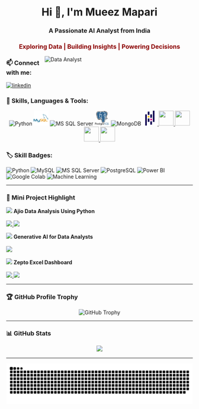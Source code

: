 

<h1 align="center">Hi 👋, I'm Mueez Mapari</h1>
<h3 align="center">A Passionate AI Analyst from India</h3>
<h3 align="center" style="color:darkred;">Exploring Data | Building Insights | Powering Decisions</h3>

<a href="https://www.linkedin.com/in/mueez-mapari-628088344/" target="_blank">
  <img align="right" alt="Data Analyst" src="https://imarticus.org/blog/wp-content/uploads/2017/10/scopet.gif" width="400" />
</a>


### 📫 Connect with me:
<p align="left">
  <a href="https://www.linkedin.com/in/mueez-mapari-628088344/" target="blank">
    <img src="https://raw.githubusercontent.com/rahuldkjain/github-profile-readme-generator/master/src/images/icons/Social/linked-in-alt.svg" alt="linkedin" height="30" width="40" />
  </a>
</p>



### 🧠 Skills, Languages & Tools:
<p align="center">
  <img src="https://cdn.worldvectorlogo.com/logos/python-5.svg" alt="Python" width="40" height="40"/>
  <img src="https://raw.githubusercontent.com/devicons/devicon/master/icons/mysql/mysql-original-wordmark.svg" alt="MySQL" width="40" height="40"/>
  <img src="https://www.svgrepo.com/show/303229/microsoft-sql-server-logo.svg" alt="MS SQL Server" width="40" height="40"/>
  <img src="https://raw.githubusercontent.com/devicons/devicon/master/icons/postgresql/postgresql-original-wordmark.svg" alt="PGAdmin" width="40" height="40"/>
  <img src="https://www.vectorlogo.zone/logos/mongodb/mongodb-icon.svg" alt="MongoDB" width="40" height="40"/>
  <a href="https://pandas.pydata.org/" target="_blank"> <img src="https://raw.githubusercontent.com/devicons/devicon/2ae2a900d2f041da66e950e4d48052658d850630/icons/pandas/pandas-original.svg" width="40" height="40"/> </a>
  <a href="https://seaborn.pydata.org/" target="_blank"> <img src="https://seaborn.pydata.org/_images/logo-mark-lightbg.svg" width="40" height="40"/> </a>
  <a href="https://www.tensorflow.org" target="_blank"> <img src="https://www.vectorlogo.zone/logos/tensorflow/tensorflow-icon.svg" width="40" height="40"/> </a>
  <a href="https://www.tableau.com/" target="_blank"> <img src="https://cdn.worldvectorlogo.com/logos/tableau-software.svg" width="40" height="40"/> </a>
  <a href="https://powerbi.microsoft.com/" target="_blank"> <img src="https://upload.wikimedia.org/wikipedia/commons/c/cf/New_Power_BI_Logo.svg" width="40" height="40"/> </a>
</p>



### 🏷️ Skill Badges:

![Python](https://img.shields.io/badge/Python-Learning-yellow?style=for-the-badge&logo=python)
![MySQL](https://img.shields.io/badge/MySQL-Expert-blue?style=for-the-badge&logo=mysql)
![MS SQL Server](https://img.shields.io/badge/MS--SQL--Server-Expert-purple?style=for-the-badge&logo=microsoftsqlserver)
![PostgreSQL](https://img.shields.io/badge/PostgreSQL-Expert-blue?style=for-the-badge&logo=postgresql)
![Power BI](https://img.shields.io/badge/Power%20BI-Beginner-orange?style=for-the-badge&logo=powerbi)
![Google Colab](https://img.shields.io/badge/Google--Colab-Expert-yellow?style=for-the-badge&logo=googlecolab)
![Machine Learning](https://img.shields.io/badge/Machine--Learning-Learning-red?style=for-the-badge&logo=scikitlearn)

--- 
###  🔬 Mini Project Highlight

<p align="left">
  <img src="https://upload.wikimedia.org/wikipedia/commons/thumb/d/d0/Google_Colaboratory_SVG_Logo.svg/512px-Google_Colaboratory_SVG_Logo.svg.png" width="40" />
  <b>Ajio Data Analysis Using Python</b><br><br>
  <a href="https://github.com/mueez-mapari2005/Mini-Project/blob/main/ajio_EDA.ipynb">
    <img src="https://img.shields.io/badge/View%20on%20GitHub-181717?style=for-the-badge&logo=github&logoColor=white"/>
  </a>
  <a href="https://colab.research.google.com/drive/1uMd5tRJhn-o4Cv-6CGVxGKqkplXbZMwg?usp=sharing">
    <img src="https://img.shields.io/badge/Open%20in%20Colab-F9AB00?style=for-the-badge&logo=google-colab&logoColor=white"/>
  </a>
</p>


<p align="left">
  <img src="https://upload.wikimedia.org/wikipedia/commons/thumb/d/d0/Google_Colaboratory_SVG_Logo.svg/512px-Google_Colaboratory_SVG_Logo.svg.png" width="40" />
  <b>Generative AI for Data Analysts</b><br><br>
  <a href="https://colab.research.google.com/drive/1dj8mzCXoi5bQd7rEMg78CqHUAv_-l1U-?usp=sharing">
    <img src="https://img.shields.io/badge/Open%20in%20Colab-F9AB00?style=for-the-badge&logo=google-colab&logoColor=white"/>
  </a>
</p>

<p align="left">
  <img src="https://upload.wikimedia.org/wikipedia/commons/thumb/d/d0/Google_Colaboratory_SVG_Logo.svg/512px-Google_Colaboratory_SVG_Logo.svg.png" width="40" />
  <b>Zepto Excel Dashboard</b><br><br>
  <a href="https://github.com/mueez-mapari2005/Mini-Project/blob/main/Screenshot%202025-08-01%20111533.png">
    <img src="https://img.shields.io/badge/View%20on%20GitHub-181717?style=for-the-badge&logo=github&logoColor=white"/>
  </a>
  <a href="https://colab.research.google.com/drive/1MCKm3UyMGbOUy0N2ZyL4l2uy-4ZT4wFR?usp=sharing">
    <img src="https://img.shields.io/badge/Open%20in%20Colab-F9AB00?style=for-the-badge&logo=google-colab&logoColor=white"/>
  </a>
</p>


---

### 🏆 GitHub Profile Trophy
<p align="center">
  <img src="https://github-profile-trophy.vercel.app/?username=mueez-mapari2005&theme=darkhub&margin-w=10&no-bg=true&no-frame=true" alt="GitHub Trophy"/>
</p>

---

### 📊 GitHub Stats

<p align="center">
  <img src="https://github-readme-stats.vercel.app/api?username=mueez-mapari2005&show_icons=true&theme=tokyonight" />
</p>

---

![GitHub Contribution Graph](https://github.com/platane/snk/raw/output/github-contribution-grid-snake.svg)
